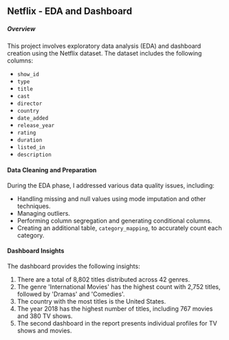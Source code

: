 ## Netflix - EDA and Dashboard

##### Overview

This project involves exploratory data analysis (EDA) and dashboard creation using the Netflix dataset. The dataset includes the following columns:
- `show_id`
- `type`
- `title`
- `cast`
- `director`
- `country`
- `date_added`
- `release_year`
- `rating`
- `duration`
- `listed_in`
- `description`

#### Data Cleaning and Preparation

During the EDA phase, I addressed various data quality issues, including:
- Handling missing and null values using mode imputation and other techniques.
- Managing outliers.
- Performing column segregation and generating conditional columns.
- Creating an additional table, `category_mapping`, to accurately count each category.

#### Dashboard Insights

The dashboard provides the following insights:
1. There are a total of 8,802 titles distributed across 42 genres.
2. The genre 'International Movies' has the highest count with 2,752 titles, followed by 'Dramas' and 'Comedies'.
3. The country with the most titles is the United States.
4. The year 2018 has the highest number of titles, including 767 movies and 380 TV shows.
5. The second dashboard in the report presents individual profiles for TV shows and movies.
